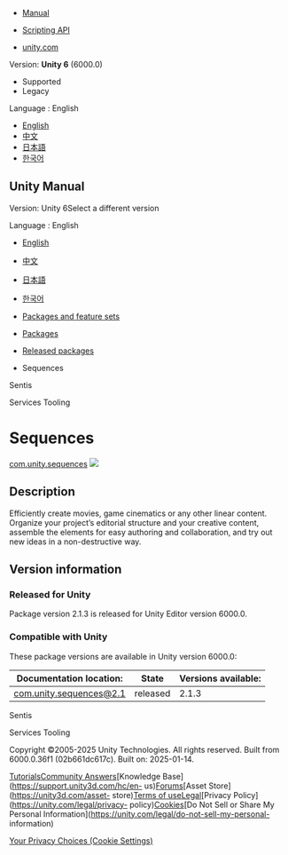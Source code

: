 [](https://docs.unity3d.com)

  * [Manual](../Manual/index.html)
  * [Scripting API](../ScriptReference/index.html)

  * [unity.com](https://unity.com/)

Version: **Unity 6** (6000.0)

  * Supported
  * Legacy

Language : English

  * [English](/Manual/com.unity.sequences.html)
  * [中文](/cn/current/Manual/com.unity.sequences.html)
  * [日本語](/ja/current/Manual/com.unity.sequences.html)
  * [한국어](/kr/current/Manual/com.unity.sequences.html)

[](https://docs.unity3d.com)

## Unity Manual

Version: Unity 6Select a different version

Language : English

  * [English](/Manual/com.unity.sequences.html)
  * [中文](/cn/current/Manual/com.unity.sequences.html)
  * [日本語](/ja/current/Manual/com.unity.sequences.html)
  * [한국어](/kr/current/Manual/com.unity.sequences.html)

  * [Packages and feature sets](PackagesList.html)
  * [Packages](Packages-all.html)
  * [Released packages](pack-safe.html)
  * Sequences 

[](com.unity.sentis.html)

Sentis

[](com.unity.services.tooling.html)

Services Tooling

# Sequences

[com.unity.sequences](https://docs.unity3d.com/Packages/com.unity.sequences@2.1/manual/index.html)
![](../uploads/Main/iconRel.png)

## Description

Efficiently create movies, game cinematics or any other linear content.  
Organize your project’s editorial structure and your creative content,
assemble the elements for easy authoring and collaboration, and try out new
ideas in a non-destructive way.

## Version information

### Released for Unity

Package version 2.1.3 is released for Unity Editor version 6000.0.

### Compatible with Unity

These package versions are available in Unity version 6000.0:

**Documentation location:** | **State** | **Versions available:**  
---|---|---  
[com.unity.sequences@2.1](https://docs.unity3d.com/Packages/com.unity.sequences@2.1/manual/index.html) | released | 2.1.3  
  
[](com.unity.sentis.html)

Sentis

[](com.unity.services.tooling.html)

Services Tooling

Copyright ©2005-2025 Unity Technologies. All rights reserved. Built from
6000.0.36f1 (02b661dc617c). Built on: 2025-01-14.

[Tutorials](https://learn.unity.com/)[Community
Answers](https://answers.unity3d.com)[Knowledge
Base](https://support.unity3d.com/hc/en-
us)[Forums](https://forum.unity3d.com)[Asset Store](https://unity3d.com/asset-
store)[Terms of
use](https://docs.unity3d.com/Manual/TermsOfUse.html)[Legal](https://unity.com/legal)[Privacy
Policy](https://unity.com/legal/privacy-
policy)[Cookies](https://unity.com/legal/cookie-policy)[Do Not Sell or Share
My Personal Information](https://unity.com/legal/do-not-sell-my-personal-
information)

[Your Privacy Choices (Cookie Settings)](javascript:void\(0\);)

